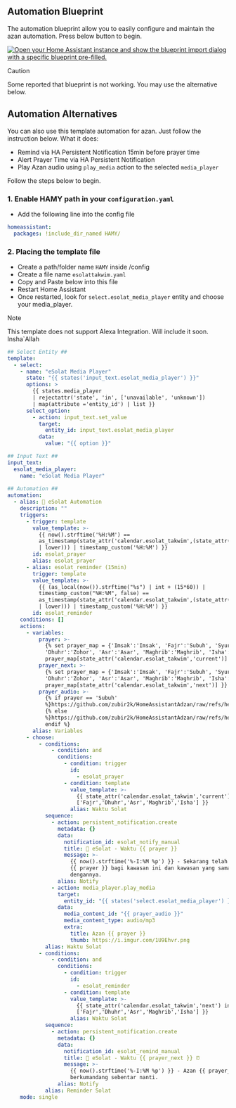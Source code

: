 ## Automation Blueprint 
The automation blueprint allow you to easily configure and maintain the azan automation.
Press below button to begin.

[![Open your Home Assistant instance and show the blueprint import dialog with a specific blueprint pre-filled.](https://my.home-assistant.io/badges/blueprint_import.svg)](https://my.home-assistant.io/redirect/blueprint_import/?blueprint_url=https%3A%2F%2Fgithub.com%2Fzubir2k%2Fhomeassistant-esolattakwim%2Fblob%2Fmain%2Fblueprints%2Fesolat_automation.yaml)

> [!CAUTION]
> Some reported that blueprint is not working. You may use the alternative below.

## Automation Alternatives
You can also use this template automation for azan. Just follow the instruction below.
What it does:
- Remind via HA Persistent Notification 15min before prayer time
- Alert Prayer Time via HA Persistent Notification
- Play Azan audio using `play_media` action to the selected `media_player`

Follow the steps below to begin.

### 1. Enable HAMY path in your `configuration.yaml`
- Add the following line into the config file

```yaml
homeassistant:
  packages: !include_dir_named HAMY/
```

### 2. Placing the template file
- Create a path/folder name `HAMY` inside /config
- Create a file name `esolattakwim.yaml`
- Copy and Paste below into this file
- Restart Home Assistant
- Once restarted, look for `select.esolat_media_player` entity and choose your media_player.

> [!NOTE]  
> This template does not support Alexa Integration.
> Will include it soon. Insha`Allah

```yaml
## Select Entity ##
template:
  - select:
    - name: "eSolat Media Player"
      state: "{{ states('input_text.esolat_media_player') }}"
      options: >
        {{ states.media_player
        | rejectattr('state', 'in', ['unavailable', 'unknown'])
        | map(attribute ='entity_id') | list }}
      select_option:
        - action: input_text.set_value
          target:
            entity_id: input_text.esolat_media_player
          data:
            value: "{{ option }}"

## Input Text ##
input_text:
  esolat_media_player:
    name: "eSolat Media Player"
    
## Automation ##
automation:
  - alias: 🕋 eSolat Automation
    description: ""
    triggers:
      - trigger: template
        value_template: >-
          {{ now().strftime('%H:%M') ==
          as_timestamp(state_attr('calendar.esolat_takwim',(state_attr('calendar.esolat_takwim','current')
          | lower))) | timestamp_custom('%H:%M') }}
        id: esolat_prayer
        alias: esolat_prayer
      - alias: esolat_reminder (15min)
        trigger: template
        value_template: >-
          {{ (as_local(now()).strftime("%s") | int + (15*60)) |
          timestamp_custom("%H:%M", false) ==
          as_timestamp(state_attr('calendar.esolat_takwim',(state_attr('calendar.esolat_takwim','next')
          | lower))) | timestamp_custom('%H:%M') }}
        id: esolat_reminder
    conditions: []
    actions:
      - variables:
          prayer: >-
            {% set prayer_map = {'Imsak':'Imsak', 'Fajr':'Subuh', 'Syuruk':'Syuruk',
            'Dhuhr':'Zohor', 'Asr':'Asar', 'Maghrib':'Maghrib', 'Isha':'Isyak'} %}{{
            prayer_map[state_attr('calendar.esolat_takwim','current')] }}
          prayer_next: >-
            {% set prayer_map = {'Imsak':'Imsak', 'Fajr':'Subuh', 'Syuruk':'Syuruk',
            'Dhuhr':'Zohor', 'Asr':'Asar', 'Maghrib':'Maghrib', 'Isha':'Isyak'} %}{{
            prayer_map[state_attr('calendar.esolat_takwim','next')] }}
          prayer_audio: >-
            {% if prayer == 'Subuh'
            %}https://github.com/zubir2k/HomeAssistantAdzan/raw/refs/heads/main/audio/azansubuh_alexa.mp3
            {% else
            %}https://github.com/zubir2k/HomeAssistantAdzan/raw/refs/heads/main/audio/azan_alexa.mp3{%
            endif %}
        alias: Variables
      - choose:
          - conditions:
              - condition: and
                conditions:
                  - condition: trigger
                    id:
                      - esolat_prayer
                  - condition: template
                    value_template: >-
                      {{ state_attr('calendar.esolat_takwim','current') in
                      ['Fajr','Dhuhr','Asr','Maghrib','Isha'] }}
                    alias: Waktu Solat
            sequence:
              - action: persistent_notification.create
                metadata: {}
                data:
                  notification_id: esolat_notify_manual
                  title: 🕋 eSolat - Waktu {{ prayer }}
                  message: >-
                    {{ now().strftime('%-I:%M %p') }} - Sekarang telah masuk waktu
                    {{ prayer }} bagi kawasan ini dan kawasan yang sama waktu
                    dengannya.
                alias: Notify
              - action: media_player.play_media
                target:
                  entity_id: "{{ states('select.esolat_media_player') }}"
                data:
                  media_content_id: "{{ prayer_audio }}"
                  media_content_type: audio/mp3
                  extra:
                    title: Azan {{ prayer }}
                    thumb: https://i.imgur.com/1U9Ehvr.png
            alias: Waktu Solat
          - conditions:
              - condition: and
                conditions:
                  - condition: trigger
                    id:
                      - esolat_reminder
                  - condition: template
                    value_template: >-
                      {{ state_attr('calendar.esolat_takwim','next') in
                      ['Fajr','Dhuhr','Asr','Maghrib','Isha'] }}
                    alias: Waktu Solat
            sequence:
              - action: persistent_notification.create
                metadata: {}
                data:
                  notification_id: esolat_remind_manual
                  title: 🕋 eSolat - Waktu {{ prayer_next }} ⏰ 
                  message: >-
                    {{ now().strftime('%-I:%M %p') }} - Azan {{ prayer_next }} akan
                    berkumandang sebentar nanti.
                alias: Notify
            alias: Reminder Solat
    mode: single

```
